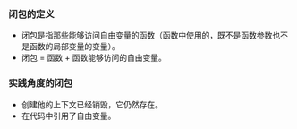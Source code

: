### 闭包的定义
- 闭包是指那些能够访问自由变量的函数（函数中使用的，既不是函数参数也不是函数的局部变量的变量）。
- 闭包 = 函数 + 函数能够访问的自由变量。

### 实践角度的闭包
- 创建他的上下文已经销毁，它仍然存在。
- 在代码中引用了自由变量。